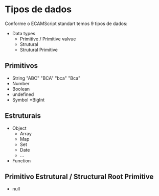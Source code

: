 # Tipos de dados

Conforme o ECAMScript standart temos 9 tipos de dados:

* Data types
   * Primitive / Primitive valvue
   * Strutural
   * Strutural Primitive

## Primitivos

* String "ABC" "BCA" "bca" "Bca"
* Number
* Boolean
* undefined
* Symbol
*BigInt

## Estruturais

* Object
    * Array
    * Map
    * Set
    * Date
    * ...
* Function

## Primitivo Estrutural / Structural Root Primitive

* null